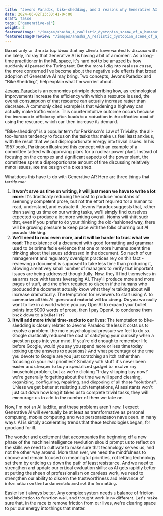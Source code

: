 ```yaml
---
title: "Jevons Paradox, bike-shedding, and 3 reasons why Generative AI mostly terrifies me"
date: 2024-06-02T13:50:41-04:00
draft: false
tags: ["generative-ai"]
weight: 2
featuredImage: "/images/ahasha_A_realistic_dystopian_scene_of_a_humanoid_robot_building_2acb1d5c-d69b-4f20-bfe6-18eb6469346c.png"
featuredImagePreview: "/images/ahasha_A_realistic_dystopian_scene_of_a_humanoid_robot_building_60e3ed80-a713-4f0e-8b5d-0d4b1739040a.png"
---
```


Based only on the startup ideas that my clients have wanted to discuss with me lately, I'd say that Generative AI is having a bit of a moment.  As a long-time practitioner in the ML space, it's hard not to be amazed by how suddenly AI passed the Turing test.  But the more I dig into real use cases, the more concerned I've become about the negative side effects that broad adoption of Generative AI may bring.   Two concepts, Jevons Paradox and "Bike Shedding", help explain what I'm worried about.

[Jevons Paradox](https://en.wikipedia.org/wiki/Jevons_paradox) is an economics principle describing how, as technological improvements increase the efficiency with which a resource is used, the overall consumption of that resource can actually increase rather than decrease. A commonly cited example is that widening a highway can actually make traffic worse.  This counterintuitive outcome occurs because the increase in efficiency often leads to a reduction in the effective cost of using the resource, which can then increase its demand.

"Bike-shedding" is a popular term for [Parkinson's Law of Triviality](https://en.wikipedia.org/wiki/Law_of_triviality): the all-too-human tendency to focus on the tasks that make us feel least anxious, with the result that we put disproportionate energy into trivial issues.  In his 1957 book, Parkinson illustrated this concept with an example of a committee tasked with approving plans for a nuclear power plant. Instead of focusing on the complex and significant aspects of the power plant, the committee spent a disproportionate amount of time discussing relatively minor issues, like the design of a bike shed.

What does this have to do with Generative AI?  Here are three things that terrify me:

1. **It won't save us time on writing, it will just mean we have to write a lot more**: It's drastically reducing the cost to produce mountains of seemingly competent prose, but not the effort required for a human to read, understand, and evaluate it.  Jevons Paradox suggests that, rather than saving us time on our writing tasks, we'll simply find ourselves expected to produce a lot more writing overall.  Norms will shift such that, even if you prefer to do your thinking the old-fashioned way, there will be growing pressure to keep pace with the folks churning out AI pseudo-thinking.
2. **We'll need to read even more, and it will be harder to trust what we read**: The existence of a document with good formatting and grammar used to be prima facie evidence that one or more humans spent time thinking about the issues addressed in the document.  So much of our management and regulatory oversight practices rely on this fact - reviewing a document is supposed to take less time than producing it, allowing a relatively small number of managers to verify that important issues are being addressed thoughtfully.  Now, they'll find themselves in an arms race with teams leveraging AI.  They'll produce more and more pages of stuff, and the effort required to discern if the humans who produced the document actually know what they're talking about will increase dramatically.  The temptation for reviewers to start using AI to summarize all this AI-generated material will be strong.  Do you we really want to live in a world where you pay OpenAI to expand your bullet points into 5000 words of prose, then I pay OpenAI to condense them back down to a bullet list?
3. **It will add more trivial time-sucks to our lives**:  The temptation to bike-shedding is closely related to Jevons Paradox: the less it costs us to resolve a problem, the more psychological pressure we feel to do so. Google drastically reduced the cost of satisfying your curiosity when a question pops into your mind.  If you're old enough to remember life before Google, would you say you spend more or less time today looking up the answers to questions?  And what percentage of the time you devote to Google are you just scratching an itch rather than focusing on your real priorities?  Similarly with stuff, it's never been easier and cheaper to buy a specialized gadget to resolve any household problem, but as we're clicking "1-day shipping buy now!" we're generally forgetting about the time we will spend cleaning, organizing, configuring, repairing, and disposing of all those "solutions".  Unless we get better at resisting such temptations, AI assistants won't just cut down how long it takes us to complete trivial tasks, they will encourage us to add to the number of them we take on.

Now, I'm not an AI luddite, and these problems aren't new.   I expect Generative AI will eventually be at least as transformative as personal computing, mobile computing, and web personalization have been.  In many ways, AI is simply accelerating trends that these technologies began, for good and for ill.

The wonder and excitement that accompanies the beginning off a new phase of the machine intelligence revolution should prompt us to reflect on the skills we need to cultivate to make sure that technology serves us, and not the other way around.  More than ever, we need the mindfulness to choose and  remain focused on meaningful priorities, not letting technology set them by enticing us down the path of least resistance.  And we need to strengthen and update our critical evaluation skills: as AI gets rapidly better at putting the sheen of professionalism on careless work, we need to strengthen our ability to discern the trustworthiness and relevance of information on the fundamentals and not the formatting.

Easier isn't always better. Any complex system needs a balance of friction and lubrication to function well, and thought work is no different.  Let's make sure that, in the race to remove friction from our lives, we're clearing space to put our energy into things that matter.
